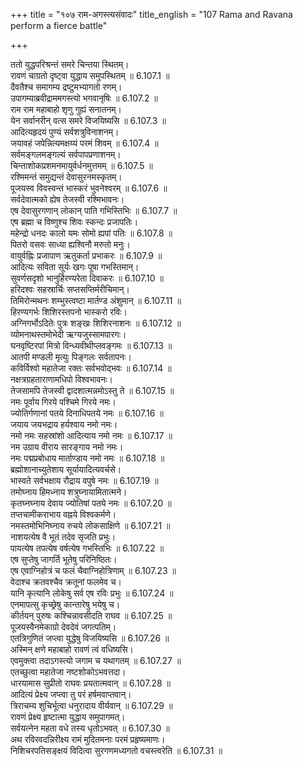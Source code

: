 +++
title = "१०७ राम-अगस्त्यसंवादः"
title_english = "107 Rama and Ravana perform a fierce battle"

+++

ततो युद्धपरिश्रन्तं समरे चिन्तया स्थितम्।  
रावणं चाग्रतो दृष्ट्वा युद्धाय समुपस्थितम् ॥ 6.107.1 ॥   
दैवतैश्च समागम्य द्रष्टुमभ्यागतो रणम्।  
उपागम्याब्रवीद्राममगस्त्यो भगवानृषिः ॥ 6.107.2 ॥   
राम राम महाबाहो शृणु गुह्यं सनातनम्।  
येन सर्वानरीन् वत्स समरे विजयिष्यसि ॥ 6.107.3 ॥   
आदित्यहृदयं पुण्यं सर्वशत्रुविनाशनम्।  
जयावहं जपेन्नित्यमक्षय्यं परमं शिवम् ॥ 6.107.4 ॥   
सर्वमङ्गलमङ्गल्यं सर्वपापप्रणाशनम्।  
चिन्ताशोकप्रशमनमायुर्वर्धनमुत्तमम् ॥ 6.107.5 ॥   
रश्मिमन्तं समुद्यन्तं देवासुरनमस्कृतम्।  
पूजयस्व विवस्वन्तं भास्करं भुवनेश्वरम् ॥ 6.107.6 ॥   
सर्वदेवात्मको ह्येष तेजस्वी रश्मिभावनः।  
एष देवासुरगणान् लोकान् पाति गभिस्तिभिः ॥ 6.107.7 ॥   
एष ब्रह्मा च विष्णुश्च शिवः स्कन्दः प्रजापतिः।  
महेन्द्रो धनदः कालो यमः सोमो ह्यपां पतिः ॥ 6.107.8 ॥   
पितरो वसवः साध्या ह्यश्विनौ मरुतो मनुः।  
वायुर्वह्निः प्रजापाण ऋतुकर्ता प्रभाकरः ॥ 6.107.9 ॥   
आदित्यः सविता सूर्यः खगः पूषा गभस्तिमान्।  
सुवर्णसदृशो भानुर्हिरण्यरेता दिवाकरः ॥ 6.107.10 ॥   
हरिदश्वः सहस्रार्चिः सप्तसप्तिर्मरीचिमान्।  
तिमिरोन्मथनः शम्भुस्त्वष्टा मार्तण्ड अंशुमान् ॥ 6.107.11 ॥   
हिरण्यगर्भः शिशिरस्तपनो भास्करो रविः।  
अग्निगर्भोऽदितेः पुत्रः शङ्खः शिशिरनाशनः ॥ 6.107.12 ॥   
व्योमनाथस्तमोभेदी ऋग्यजुस्सामपारगः।  
घनवृष्टिरपां मित्रो विन्ध्यवीथीप्लवङ्गमः ॥ 6.107.13 ॥   
आतपी मण्डली मृत्युः पिङ्गलः सर्वतापनः।  
कविर्विश्वो महातेजा रक्तः सर्वभवोद्भवः ॥ 6.107.14 ॥   
नक्षत्रग्रहताराणामधिपो विश्वभावनः।  
तेजसामपि तेजस्वी द्वादशात्मन्नमोऽस्तु ते ॥ 6.107.15 ॥   
नमः पूर्वाय गिरये पश्चिमे गिरये नमः।  
ज्योतिर्गणानां पतये दिनाधिपतये नमः ॥ 6.107.16 ॥   
जयाय जयभद्राय हर्यश्वाय नमो नमः।  
नमो नमः सहस्रांशो आदित्याय नमो नमः ॥ 6.107.17 ॥   
नम उग्राय वीराय सारङ्गाय नमो नमः।  
नमः पद्मप्रबोधाय मार्ताण्डाय नमो नमः ॥ 6.107.18 ॥   
ब्रह्मोशानाच्युतेशाय सूर्यायादित्यवर्चसे।  
भास्वते सर्वभक्षाय रौद्राय वपुषे नमः ॥ 6.107.19 ॥   
तमोघ्नाय हिमध्नाय शत्रुघ्नायामितात्मने।  
कृतघ्नघ्नाय देवाय ज्योतिषां पतये नमः ॥ 6.107.20 ॥   
तप्तचामीकराभाय वह्नये विश्वकर्मणे।  
नमस्तमोभिनिघ्नाय रुचये लोकसाक्षिणे ॥ 6.107.21 ॥   
नाशयत्येष वै भूतं तदेव सृजति प्रभुः।  
पायत्येष तपत्येष वर्षत्येष गभस्तिभिः ॥ 6.107.22 ॥   
एष सुप्तेषु जागर्ति भूतेषु परिनिष्ठितः।  
एष एवाग्निहोत्रं च फलं चैवाग्निहोत्रिणाम् ॥ 6.107.23 ॥   
वेदाश्च क्रतवश्चैव क्रतूनां फलमेव च।  
यानि कृत्यानि लोकेषु सर्व एष रविः प्रभुः ॥ 6.107.24 ॥   
एनमापत्सु कृच्छ्रेषु कान्तारेषु भयेषु च।  
कीर्तयन् पुरुषः कश्चिन्नावसीदति राघव ॥ 6.107.25 ॥   
पूजयस्वैनमेकाग्रो देवदेवं जगत्पतिम्।  
एतत्रिगुणितं जप्त्वा युद्धेषु विजयिष्यसि ॥ 6.107.26 ॥   
अस्मिन् क्षणे महाबाहो रावणं त्वं वधिष्यसि।  
एवमुक्त्वा तदाऽगस्त्यो जगाम च यथागतम् ॥ 6.107.27 ॥   
एतच्छुत्वा महातेजा नष्टशोकोऽभवत्तदा।  
धारयामास सुप्रीतो राघवः प्रयतात्मवान् ॥ 6.107.28 ॥   
आदित्यं प्रेक्ष्य जप्त्वा तु परं हर्षमवाप्तवान्।  
त्रिराचम्य शुचिर्भूत्वा धनुरादाय वीर्यवान् ॥ 6.107.29 ॥   
रावणं प्रेक्ष्य हृष्टात्मा युद्धाय समुपागमत्।  
सर्वयत्नेन महता वधे तस्य धृतोऽभवत् ॥ 6.107.30 ॥   
अथ रविरवदन्निरीक्ष्य रामं मुदितमनाः परमं प्रहृष्यमाणः।  
निशिचरपतिसङ्क्षयं विदित्वा सुरगणमध्यगतो वचस्त्वरेति ॥ 6.107.31 ॥   
